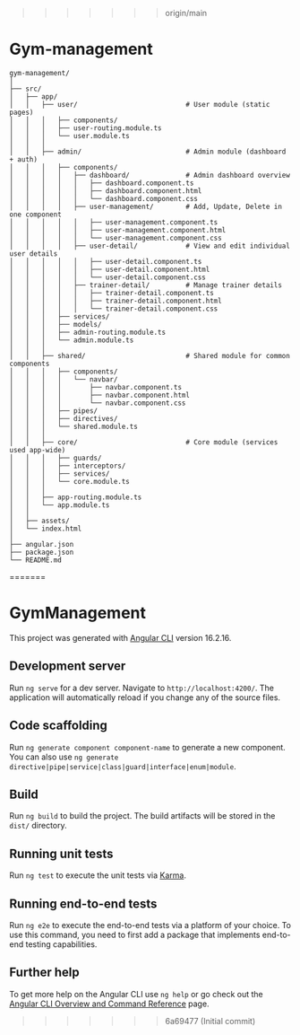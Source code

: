 >>>>>>> origin/main
# Gym-management

```
gym-management/
│
├── src/
│   ├── app/
│   │   ├── user/                           # User module (static pages)
│   │   │   ├── components/
│   │   │   ├── user-routing.module.ts
│   │   │   └── user.module.ts
│   │   │
│   │   ├── admin/                          # Admin module (dashboard + auth)
│   │   │   ├── components/
│   │   │   │   ├── dashboard/              # Admin dashboard overview
│   │   │   │   │   ├── dashboard.component.ts
│   │   │   │   │   ├── dashboard.component.html
│   │   │   │   │   └── dashboard.component.css
│   │   │   │   ├── user-management/        # Add, Update, Delete in one component
│   │   │   │   │   ├── user-management.component.ts
│   │   │   │   │   ├── user-management.component.html
│   │   │   │   │   └── user-management.component.css
│   │   │   │   ├── user-detail/            # View and edit individual user details
│   │   │   │   │   ├── user-detail.component.ts
│   │   │   │   │   ├── user-detail.component.html
│   │   │   │   │   └── user-detail.component.css
│   │   │   │   ├── trainer-detail/         # Manage trainer details
│   │   │   │   │   ├── trainer-detail.component.ts
│   │   │   │   │   ├── trainer-detail.component.html
│   │   │   │   │   └── trainer-detail.component.css
│   │   │   ├── services/
│   │   │   ├── models/
│   │   │   ├── admin-routing.module.ts
│   │   │   └── admin.module.ts
│   │   │
│   │   ├── shared/                         # Shared module for common components
│   │   │   ├── components/
│   │   │   │   └── navbar/
│   │   │   │       ├── navbar.component.ts
│   │   │   │       ├── navbar.component.html
│   │   │   │       └── navbar.component.css
│   │   │   ├── pipes/
│   │   │   ├── directives/
│   │   │   └── shared.module.ts
│   │   │
│   │   ├── core/                           # Core module (services used app-wide)
│   │   │   ├── guards/
│   │   │   ├── interceptors/
│   │   │   ├── services/
│   │   │   └── core.module.ts
│   │   │
│   │   ├── app-routing.module.ts
│   │   └── app.module.ts
│   │
│   ├── assets/
│   └── index.html
│
├── angular.json
├── package.json
└── README.md
```
=======
# GymManagement

This project was generated with [Angular CLI](https://github.com/angular/angular-cli) version 16.2.16.

## Development server

Run `ng serve` for a dev server. Navigate to `http://localhost:4200/`. The application will automatically reload if you change any of the source files.

## Code scaffolding

Run `ng generate component component-name` to generate a new component. You can also use `ng generate directive|pipe|service|class|guard|interface|enum|module`.

## Build

Run `ng build` to build the project. The build artifacts will be stored in the `dist/` directory.

## Running unit tests

Run `ng test` to execute the unit tests via [Karma](https://karma-runner.github.io).

## Running end-to-end tests

Run `ng e2e` to execute the end-to-end tests via a platform of your choice. To use this command, you need to first add a package that implements end-to-end testing capabilities.

## Further help

To get more help on the Angular CLI use `ng help` or go check out the [Angular CLI Overview and Command Reference](https://angular.io/cli) page.
>>>>>>> 6a69477 (Initial commit)
